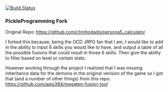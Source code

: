 [![Build Status](https://github.com/chinhodado/persona5_calculator/workflows/build/badge.svg)](https://github.com/chinhodado/persona5_calculator/actions?workflow=build)


### PickleProgramming Fork
Original Repo: https://github.com/chinhodado/persona5_calculator

I forked this because, being the OCD JRPG fan that I am, I would like to add in the ability to input 6 skills you would like to have, and output a table of all the possible fusions that could result in those 6 skills. Then give the ability to filter based on level or certain stats.

However working through the project I realized that I was missing inheritance data for the demons in the original verision of the game so I got that (and a number of other things) from this repo: https://github.com/aqiu384/megaten-fusion-tool
